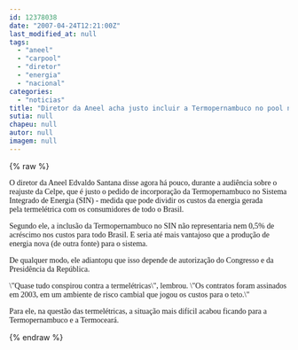 ```yaml
---
id: 12378038
date: "2007-04-24T12:21:00Z"
last_modified_at: null
tags:
  - "aneel"
  - "carpool"
  - "diretor"
  - "energia"
  - "nacional"
categories:
  - "noticias"
title: "Diretor da Aneel acha justo incluir a Termopernambuco no pool nacional de energia"
sutia: null
chapeu: null
autor: null
imagem: null
---
```

{% raw %}
<p><P><FONT face=Verdana>O diretor da Aneel Edvaldo Santana disse agora há pouco, durante a audiência sobre o reajuste da Celpe, que é justo o pedido de incorporação da Termopernambuco no Sistema Integrado de Energia (SIN) - medida que pode&nbsp;dividir os custos da energia gerada pela&nbsp;termelétrica com os consumidores de todo o Brasil.</FONT></P></p>
<p><P><FONT face=Verdana>Segundo ele, a inclusão da Termopernambuco no SIN não representaria nem 0,5% de acréscimo nos custos para todo Brasil. E seria até mais vantajoso que a produção de energia nova (de outra fonte) para o sistema.</FONT></P></p>
<p><P><FONT face=Verdana>De qualquer modo, ele adiantopu que isso depende de autorização do Congresso e da Presidência da República.</FONT></P></p>
<p><P><FONT face=Verdana>\"Quase tudo conspirou contra a termelétricas\", lembrou. \"Os contratos foram assinados em 2003, em um&nbsp;ambiente de risco cambial que jogou os custos para o teto.\"</FONT></P></p>
<p><P><FONT face=Verdana>Para ele, na questão das termelétricas, a situação mais difícil acabou ficando para a Termopernambuco e a Termoceará.</FONT></P> </p>
{% endraw %}